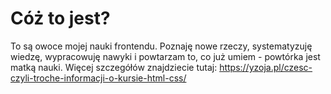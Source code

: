# Cóż to jest?
To są owoce mojej nauki frontendu. Poznaję nowe rzeczy, systematyzuję wiedzę, wypracowuję nawyki i powtarzam to, co już umiem - powtórka jest matką nauki. Więcej szczegółów znajdziecie tutaj: https://yzoja.pl/czesc-czyli-troche-informacji-o-kursie-html-css/
